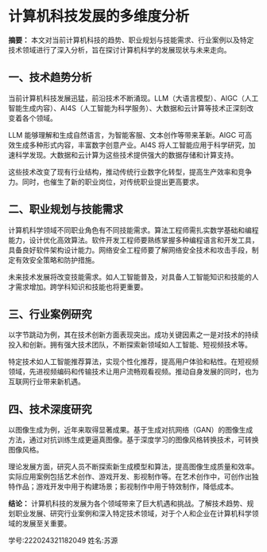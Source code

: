 ﻿# 计算机科技发展的多维度分析

  

**摘要：** 本文对当前计算机科技的趋势、职业规划与技能需求、行业案例以及特定技术领域进行了深入分析，旨在探讨计算机科学的发展现状与未来走向。

## 一、技术趋势分析

  

当前计算机科技发展迅猛，前沿技术不断涌现。LLM（大语言模型）、AIGC（人工智能生成内容）、AI4S（人工智能为科学服务）、大数据和云计算等技术正深刻改变着各个领域。

  

LLM 能够理解和生成自然语言，为智能客服、文本创作等带来革新。AIGC 可高效生成多种形式内容，丰富数字创意产业。AI4S 将人工智能应用于科学研究，加速科学发现。大数据和云计算为这些技术提供强大的数据存储和计算支持。

  

这些技术改变了现有行业结构，推动传统行业数字化转型，提高生产效率和竞争力。同时，也催生了新的职业岗位，对传统职业提出更高要求。

## 二、职业规划与技能需求

  

计算机科学领域不同职业角色有不同技能需求。算法工程师需扎实数学基础和编程能力，设计优化高效算法。软件开发工程师要熟练掌握多种编程语言和开发工具，具备良好软件架构设计能力。网络安全工程师要了解网络安全技术和攻击手段，制定有效安全策略和防护措施。

  

未来技术发展将改变技能需求。如人工智能普及，对具备人工智能知识和技能的人才需求增加。跨学科知识和技能也将更重要。

## 三、行业案例研究

  

以字节跳动为例，其在技术创新方面表现突出。成功关键因素之一是对技术的持续投入和创新。拥有强大技术团队，不断探索新领域如人工智能、短视频技术等。

  

特定技术如人工智能推荐算法，实现个性化推荐，提高用户体验和粘性。在短视频领域，先进视频编码和传输技术让用户流畅观看视频。推动自身发展的同时，也为互联网行业带来新机遇。

## 四、技术深度研究

  

以图像生成为例，近年来取得显著成果。基于生成对抗网络（GAN）的图像生成方法，通过对抗训练生成更逼真图像。基于深度学习的图像风格转换技术，可转换图像风格。

  

理论发展方面，研究人员不断探索新生成模型和算法，提高图像生成质量和效率。实际应用案例包括艺术创作、游戏开发、影视制作等。在艺术创作中，可创作出独特作品；游戏开发中用于构建场景；影视制作中用于特效制作，降低成本。

  

**结论：** 计算机科技的发展为各个领域带来了巨大机遇和挑战。了解技术趋势、规划职业发展、研究行业案例和深入特定技术领域，对于个人和企业在计算机科学领域的发展至关重要。

学号:222024321182049
姓名:苏源


